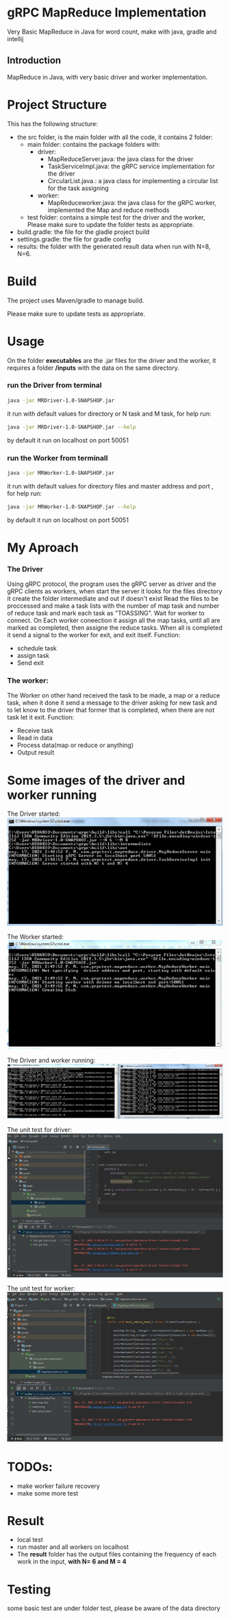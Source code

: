 # gRPC MapReduce Implementation 

Very Basic MapReduce in Java for word count, make with java, gradle and intellij

## Introduction

MapReduce in Java, with very basic driver and worker implementation.


# Project Structure

This has the following structure: 

* the src folder, is the main folder with all the code, it contains 2 folder:
    - main folder: contains the package folders with:
        - driver:
            - MapReduceServer.java: the java class for the driver
            - TaskServiceImpl.java: the gRPC service implementation for the driver
            - CircularList.java.: a java class for implementing a circular list for the task assigning
       - worker:
            - MapReduceworker.java: the java class for the gRPC worker, implemented the Map and reduce methods
     - test folder: contains a simple test for the driver and the worker, Please make sure to update   the folder tests as appropriate.
* build.gradle: the file for the gladle project build
* settings.gradle: the file for gradle config
* results: the folder with the generated result data when run with N=8, N=6.

# Build
The project uses Maven/gradle to manage build.

Please make sure to update tests as appropriate.

# Usage
 On the folder __executables__ are the .jar files for the driver and the worker, it requires a folder __/inputs__ with the data on the same directory.

### run the Driver from terminal
 ```bash
java -jar MRDriver-1.0-SNAPSHOP.jar
```
it run with default values for directory or N task and M task, for help run: 
 ```bash
java -jar MRDriver-1.0-SNAPSHOP.jar --help
```
by default it run on localhost on port 50051


### run the Worker from terminall
 ```bash
java -jar MRWorker-1.0-SNAPSHOP.jar
```
it run with default values for directory files and master address and port , for help run: 
 ```bash
java -jar MRWorker-1.0-SNAPSHOP.jar --help
```
by default it run on localhost on port 50051

# My Aproach

### The Driver
Using gRPC protocol, the program uses the gRPC server as driver and the gRPC clients as workers, when start the server it looks for the files directory
it create the folder intermediate and out if doesn't exist
Read the files to be proccessed and make a task lists with the number of map task and number of reduce task and mark each task as "TOASSING".
Wait for worker to connect.
On Each worker coneection it assign all the map tasks, until all are marked as completed, then assigne the reduce tasks.
When all is completed it send a signal to the worker for exit, and exit itself.
Function:

* schedule task
* assign task
* Send exit 

### The worker:
The Worker on other hand received the task to be made, a map or a reduce task, when it done it send a message to the driver asking for new task and to let know to the driver that former that is completed, when there are not task let it exit.
Function:

* Receive task
* Read in data
* Process data(map or reduce or anything)
* Output result

# Some images of the driver and worker running
The Driver started: 
![Image](https://github.com/ArmandDS/grpc_mapreduce_test/blob/main/images/driver_started.PNG)

The Worker started: 
![Image](https://github.com/ArmandDS/grpc_mapreduce_test/blob/main/images/worker_started.PNG)

The Driver and worker running:
![Image](https://github.com/ArmandDS/grpc_mapreduce_test/blob/main/images/driver_worker.PNG)

The unit test for driver:
![Image](https://github.com/ArmandDS/grpc_mapreduce_test/blob/main/images/test_driver.PNG)

The unit test for worker:
![Image](https://github.com/ArmandDS/grpc_mapreduce_test/blob/main/images/test_worker.PNG)


# TODOs:
* make worker failure recovery
* make some more test

# Result
* local test
* run master and all workers on localhost
* The __result__ folder has the output files containing the frequency of each work in the input, __with N= 6 and M = 4__

# Testing
some basic test are under folder test, please be aware of the data directory
